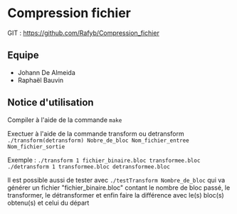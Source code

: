 # Compression fichier

GIT : https://github.com/Rafyb/Compression_fichier

## Equipe

- Johann De Almeida
- Raphaël Bauvin

## Notice d'utilisation

Compiler à l'aide de la commande `make`

Exectuer à l'aide de la commande transform ou detransform
`./transform(detransform) Nobre_de_bloc Nom_fichier_entree Nom_fichier_sortie`

Exemple :
`./transform 1 fichier_binaire.bloc transformee.bloc`
`./detransform 1 transformee.bloc detransformee.bloc`

Il est possible aussi de tester avec `./testTransform Nombre_de_bloc` qui va générer un fichier "fichier_binaire.bloc" contant le nombre de bloc passé, le transformer, le détransformer et enfin faire la différence avec le(s) bloc(s) obtenu(s) et celui du départ
